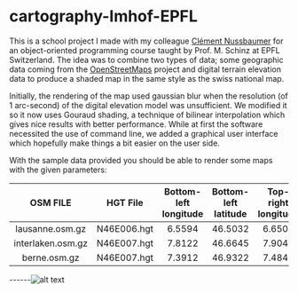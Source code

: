 # cartography-Imhof-EPFL
This is a school project I made with my colleague [Clément Nussbaumer](https://github.com/clementnuss)
for an object-oriented programming course taught by Prof. M. Schinz at EPFL Switzerland.
The idea was to combine two types of data; some geographic data coming from the [OpenStreetMaps](http://www.openstreetmap.org)
project and digital terrain elevation data to produce a shaded map in the same style as the swiss national map.

Initially, the rendering of the map used gaussian blur when the resolution (of 1 arc-second) of the digital elevation model was 
unsufficient. We modified it so it now uses Gouraud shading, a technique of bilinear interpolation which gives nice results with
better performance. While at first the software necessited the use of command line, we added a graphical user interface which 
hopefully make things a bit easier on the user side.

With the sample data provided you should be able to render some maps with the given parameters:

| OSM FILE           | HGT File      | Bottom-left longitude | Bottom-left latitude | Top-right longitude | Top-right latitude |
| :-----------------:|:-------------:|:---------------------:|:--------------------:|:-------------------:|:------------------:|
| lausanne.osm.gz    | N46E006.hgt   | 6.5594                |46.5032               |6.6508               |46.5459             |
| interlaken.osm.gz  | N46E007.hgt   | 7.8122                |46.6645               |7.9049               |46.7061             |
| berne.osm.gz       | N46E007.hgt   | 7.3912                |46.9322               |7.4841               |46.9742             |

------![alt text](https://raw.githubusercontent.com/lkieliger/cartography-Imhof-EPFL/master/illustrations/interface.png "Illustration interface") 
